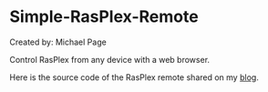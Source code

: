 Simple-RasPlex-Remote
=====================
Created by: Michael Page


Control RasPlex from any device with a web browser.

Here is the source code of the RasPlex remote shared on my [blog](http://errorfreeit.com.au/blog/2014/1/4/free-online-rasplex-remote).
